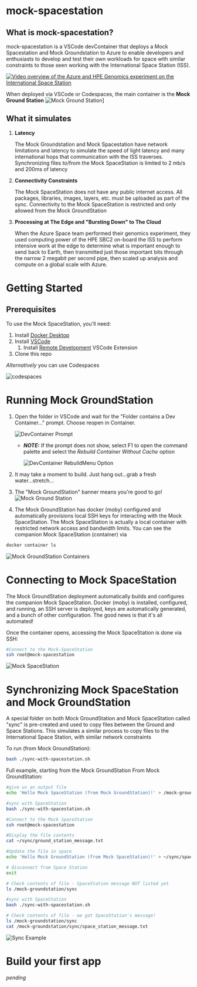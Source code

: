 # mock-spacestation

## What is mock-spacestation?

mock-spacestation is a VSCode devContainer that deploys a Mock Spacestation and Mock Groundstation to Azure to enable developers and enthusiasts to develop and test their own workloads for space with similar constraints to those seen working with the International Space Station (ISS).

[![Video overview of the Azure and HPE Genomics experiment on the International Space Station](http://img.youtube.com/vi/wZfIUkcgVxI/0.jpg)](https://www.youtube.com/watch?v=wZfIUkcgVxI "Genomics testing on the ISS with HPE Spaceborne Computer-2 and Azure")


When deployed via VSCode or Codespaces, the main container is the **Mock Ground Station**
![Mock Ground Station](./docs/images/ground_station.png)]


## What it simulates

1. **Latency**

    The Mock Groundstation and Mock Spacestation have network limitations and latency to simulate the speed of light latency and many international hops that communication with the ISS traverses.  Synchronizing files to/from the Mock SpaceStation is limited to 2 mb/s and 200ms of latency

1. **Connectivity Constraints**

    The Mock SpaceStation does not have any public internet access.  All packages, libraries, images, layers, etc. must be uploaded as part of the sync.  Connectivity to the Mock SpaceStation is restricted and only allowed from the Mock GroundStation

1. **Processing at The Edge and "Bursting Down" to The Cloud**

    When the Azure Space team performed their genomics experiment, they used computing power of the HPE SBC2 on-board the ISS to perform intensive work at the edge to determine what is important enough to send back to Earth, then transmitted just those important bits through the narrow 2 megabit per second pipe, then scaled up analysis and compute on a global scale with Azure.


# Getting Started

## Prerequisites
To use the Mock SpaceStation, you'll need:
1. Install [Docker Desktop](https://www.docker.com/get-started)
1. Install [VSCode](https://code.visualstudio.com/Download)
    1. Install [Remote Development](https://marketplace.visualstudio.com/items?itemName=ms-vscode-remote.vscode-remote-extensionpack) VSCode Extension
1. Clone this repo


*Alternatively* you can use Codespaces

![codespaces](./docs/images/codespaces.png)


# Running Mock GroundStation
1. Open the folder in VSCode and wait for the "Folder contains a Dev Container..." prompt.  Choose reopen in Container.

    ![DevContainer Prompt](./docs/images/DevContainer-Notification.png)
    - ***NOTE:*** If the prompt does not show, select F1 to open the command palette and select the *Rebuild Container Without Cache* option

        ![DevContainer RebuildMenu Option](./docs/images/DevContainer-RebuildMenu.png)

1.	It may take a moment to build.  Just hang out...grab a fresh water...stretch...
1.  The "Mock GroundStation" banner means you're good to go!
![Mock Ground Station](./docs/images/ground_station.png)
1. The Mock GroundStation has docker (moby) configured and automatically provisions local SSH keys for interacting with the Mock SpaceStation.  The Mock SpaceStation is actually a local container with restricted network access and bandwidth limits.  You can see the companion Mock SpaceStation (container) via
```` bash
docker container ls
````
![Mock GroundStation Containers](./docs/images/ground_station_docker_ls.png)


# Connecting to Mock SpaceStation
The Mock GroundStation deployment automatically builds and configures the companion Mock SpaceStation.  Docker (moby) is installed, configured, and running, an SSH server is deployed, keys are automatically generated, and a bunch of other configuration.  The good news is that it's all automated!

Once the container opens, accessing the Mock SpaceStation is done via SSH:
```` bash
#Connect to the Mock-SpaceStation
ssh root@mock-spacestation
````
![Mock SpaceStation](./docs/images/connect_to_space_station.png)

# Synchronizing Mock SpaceStation and Mock GroundStation
A special folder on both Mock GroundStation and Mock SpaceStation called "sync" is pre-created and used to copy files between the Ground and Space Stations.  This simulates a similar process to copy files to the International Space Station, with similar network constraints

To run (from Mock GroundStation):
```` bash
bash ./sync-with-spacestation.sh
````

Full example, starting from the Mock GroundStation
From Mock GroundStation:
```` bash
#give us an output file
echo 'Hello Mock SpaceStation (from Mock GroundStation)!' > /mock-groundstation/sync/ground_station_message.txt

#sync with SpaceStation
bash ./sync-with-spacestation.sh

#Connect to the Mock SpaceStation
ssh root@mock-spacestation

#Display the file contents
cat ~/sync/ground_station_message.txt

#Update the file in space
echo 'Hello Mock GroundStation (from Mock SpaceStation)!' > ~/sync/space_station_message.txt

# disconnect from Space Station
exit

# Check contents of file - SpaceStation message NOT listed yet
ls /mock-groundstation/sync

#sync with SpaceStation
bash ./sync-with-spacestation.sh

# Check contents of file - we got SpaceStation's message!
ls /mock-groundstation/sync
cat /mock-groundstation/sync/space_station_message.txt
````

![Sync Example](./docs/images/space_station_sync_example.png)

# Build your first app
*pending*